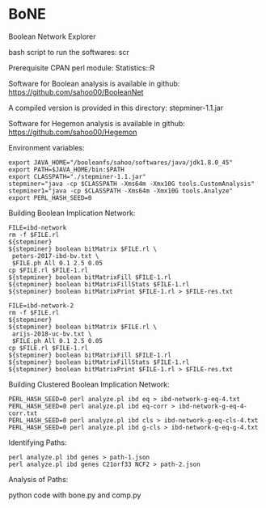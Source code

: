 # BoNE
Boolean Network Explorer

bash script to run the softwares:
scr

Prerequisite CPAN perl module:
Statistics::R

Software for Boolean analysis is available in github:
https://github.com/sahoo00/BooleanNet

A compiled version is provided in this directory: stepminer-1.1.jar

Software for Hegemon analysis is available in github:
https://github.com/sahoo00/Hegemon

Environment variables:
```
export JAVA_HOME="/booleanfs/sahoo/softwares/java/jdk1.8.0_45"
export PATH=$JAVA_HOME/bin:$PATH
export CLASSPATH="./stepminer-1.1.jar"
stepminer="java -cp $CLASSPATH -Xms64m -Xmx10G tools.CustomAnalysis"
stepminer1="java -cp $CLASSPATH -Xms64m -Xmx10G tools.Analyze"
export PERL_HASH_SEED=0
```
Building Boolean Implication Network:

```
FILE=ibd-network
rm -f $FILE.rl
${stepminer}
${stepminer} boolean bitMatrix $FILE.rl \
 peters-2017-ibd-bv.txt \
 $FILE.ph All 0.1 2.5 0.05
cp $FILE.rl $FILE-1.rl
${stepminer} boolean bitMatrixFill $FILE-1.rl
${stepminer} boolean bitMatrixFillStats $FILE-1.rl
${stepminer} boolean bitMatrixPrint $FILE-1.rl > $FILE-res.txt

FILE=ibd-network-2
rm -f $FILE.rl
${stepminer}
${stepminer} boolean bitMatrix $FILE.rl \
 arijs-2018-uc-bv.txt \
 $FILE.ph All 0.1 2.5 0.05
cp $FILE.rl $FILE-1.rl
${stepminer} boolean bitMatrixFill $FILE-1.rl
${stepminer} boolean bitMatrixFillStats $FILE-1.rl
${stepminer} boolean bitMatrixPrint $FILE-1.rl > $FILE-res.txt
```

Building Clustered Boolean Implication Network:

```
PERL_HASH_SEED=0 perl analyze.pl ibd eq > ibd-network-g-eq-4.txt
PERL_HASH_SEED=0 perl analyze.pl ibd eq-corr > ibd-network-g-eq-4-corr.txt
PERL_HASH_SEED=0 perl analyze.pl ibd cls > ibd-network-g-eq-cls-4.txt
PERL_HASH_SEED=0 perl analyze.pl ibd g-cls > ibd-network-g-eq-g-4.txt
```

Identifying Paths:

```
perl analyze.pl ibd genes > path-1.json
perl analyze.pl ibd genes C21orf33 NCF2 > path-2.json
```

Analysis of Paths:

python code with bone.py and comp.py


